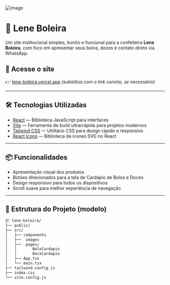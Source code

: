 ![image](https://github.com/user-attachments/assets/4452ed48-0cf9-4532-a614-13ca8eca6d1e)

# 🎂 Lene Boleira

Um site institucional simples, bonito e funcional para a confeiteira **Lene Boleira**, com foco em apresentar seus bolos, doces e contato direto via WhatsApp.

## 🔗 Acesse o site

👉 [lene-boleira.vercel.app](https://lene-boleira.vercel.app/) *(substitua com o link correto, se necessário)*

---

## 🛠️ Tecnologias Utilizadas

- [React](https://reactjs.org/) — Biblioteca JavaScript para interfaces
- [Vite](https://vitejs.dev/) — Ferramenta de build ultrarrápida para projetos modernos
- [Tailwind CSS](https://tailwindcss.com/) — Utilitário CSS para design rápido e responsivo
- [React Icons](https://react-icons.github.io/react-icons/) — Biblioteca de ícones SVG no React

---

## 📦 Funcionalidades

- Apresentação visual dos produtos
- Botões direcionados para a tela de Cardápio de Bolos e Doces
- Design responsivo para todos os dispositivos
- Scroll suave para melhor experiência de navegação

---

## 📁 Estrutura do Projeto (modelo)

```bash
📦 lene-boleira/
├── public/
├── src/
│   ├── components
│   ├──  images
│   ├──  pages/
│   │       BoloCardapio
│   │       DoceCardapio
│   ├── App.tsx
│   └── main.tsx
├── tailwind.config.js
├── index.css
└── vite.config.js
